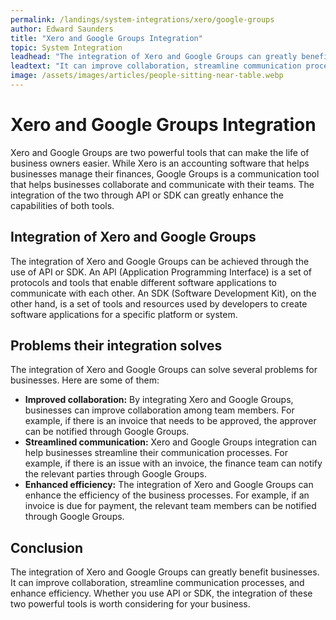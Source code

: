 ```yaml
---
permalink: /landings/system-integrations/xero/google-groups
author: Edward Saunders
title: "Xero and Google Groups Integration"
topic: System Integration
leadhead: "The integration of Xero and Google Groups can greatly benefit businesses"
leadtext: "It can improve collaboration, streamline communication processes, and enhance efficiency. Whether you use API or SDK, the integration of these two powerful tools is worth considering for your business."
image: /assets/images/articles/people-sitting-near-table.webp
---
```

<div class="arttext">    <h1>Xero and Google Groups Integration</h1>
    <p>Xero and Google Groups are two powerful tools that can make the life of business owners easier. While Xero is an accounting software that helps businesses manage their finances, Google Groups is a communication tool that helps businesses collaborate and communicate with their teams. The integration of the two through API or SDK can greatly enhance the capabilities of both tools.</p>
    <h2>Integration of Xero and Google Groups</h2>
    <p>The integration of Xero and Google Groups can be achieved through the use of API or SDK. An API (Application Programming Interface) is a set of protocols and tools that enable different software applications to communicate with each other. An SDK (Software Development Kit), on the other hand, is a set of tools and resources used by developers to create software applications for a specific platform or system.</p>
    <h2>Problems their integration solves</h2>
    <p>The integration of Xero and Google Groups can solve several problems for businesses. Here are some of them:</p>
    <ul>
        <li><strong>Improved collaboration:</strong> By integrating Xero and Google Groups, businesses can improve collaboration among team members. For example, if there is an invoice that needs to be approved, the approver can be notified through Google Groups.</li>
        <li><strong>Streamlined communication:</strong> Xero and Google Groups integration can help businesses streamline their communication processes. For example, if there is an issue with an invoice, the finance team can notify the relevant parties through Google Groups.</li>
        <li><strong>Enhanced efficiency:</strong> The integration of Xero and Google Groups can enhance the efficiency of the business processes. For example, if an invoice is due for payment, the relevant team members can be notified through Google Groups.</li>
    </ul>
    <h2>Conclusion</h2>
    <p>The integration of Xero and Google Groups can greatly benefit businesses. It can improve collaboration, streamline communication processes, and enhance efficiency. Whether you use API or SDK, the integration of these two powerful tools is worth considering for your business. </p>
</div>